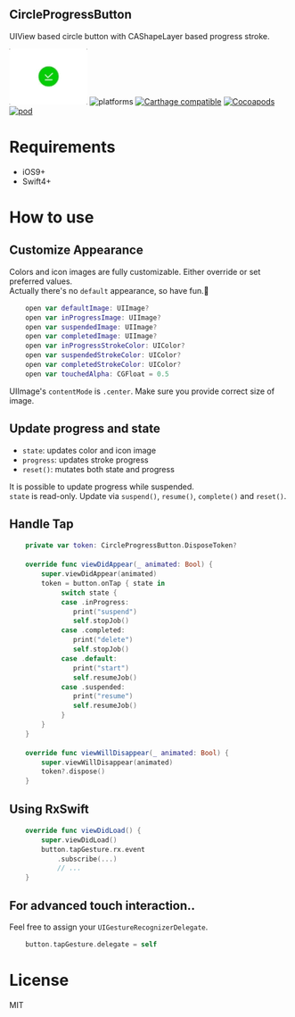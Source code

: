 CircleProgressButton
---
UIView based circle button with CAShapeLayer based progress stroke.

![](https://github.com/toshi0383/assets/blob/master/CircleProgressButton/circle-progress-button.gif)
![platforms](https://img.shields.io/badge/platforms-iOS-yellow.svg)
[![Carthage compatible](https://img.shields.io/badge/Carthage-compatible-4BC51D.svg?style=flat)](https://github.com/Carthage/Carthage)
[![Cocoapods](https://img.shields.io/badge/Cocoapods-compatible-brightgreen.svg)](https://cocoapods.org)
[![pod](https://img.shields.io/cocoapods/v/CircleProgressButton.svg?style=flat)](https://cocoapods.org/pods/CircleProgressButton)

# Requirements
- iOS9+
- Swift4+

# How to use

## Customize Appearance
Colors and icon images are fully customizable. Either override or set preferred values.  
Actually there's no `default` appearance, so have fun.👋

```swift
    open var defaultImage: UIImage?
    open var inProgressImage: UIImage?
    open var suspendedImage: UIImage?
    open var completedImage: UIImage?
    open var inProgressStrokeColor: UIColor?
    open var suspendedStrokeColor: UIColor?
    open var completedStrokeColor: UIColor?
    open var touchedAlpha: CGFloat = 0.5
```

UIImage's `contentMode` is `.center`. Make sure you provide correct size of image.

## Update progress and state
- `state`: updates color and icon image
- `progress`: updates stroke progress
- `reset()`: mutates both state and progress

It is possible to update progress while suspended.  
`state` is read-only. Update via `suspend()`, `resume()`, `complete()` and `reset()`.

## Handle Tap
```swift
    private var token: CircleProgressButton.DisposeToken?

    override func viewDidAppear(_ animated: Bool) {
        super.viewDidAppear(animated)
        token = button.onTap { state in
             switch state {
             case .inProgress:
                print("suspend")
                self.stopJob()
             case .completed:
                print("delete")
                self.stopJob()
             case .default:
                print("start")
                self.resumeJob()
             case .suspended:
                print("resume")
                self.resumeJob()
             }
        }
    }

    override func viewWillDisappear(_ animated: Bool) {
        super.viewWillDisappear(animated)
        token?.dispose()
    }
```

## Using RxSwift
```swift
    override func viewDidLoad() {
        super.viewDidLoad()
        button.tapGesture.rx.event
            .subscribe(...)
            // ...
    }
```

## For advanced touch interaction..
Feel free to assign your `UIGestureRecognizerDelegate`.
```swift
    button.tapGesture.delegate = self
```

# License
MIT
